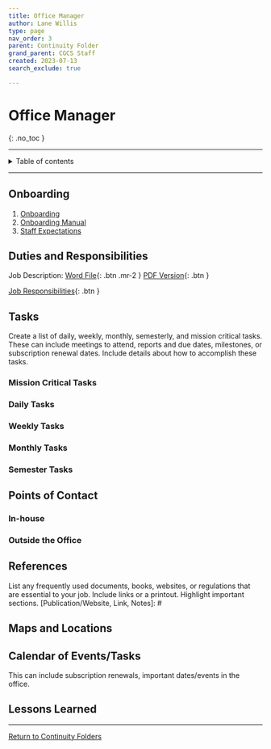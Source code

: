 ```yaml
---
title: Office Manager
author: Lane Willis
type: page
nav_order: 3
parent: Continuity Folder
grand_parent: CGCS Staff
created: 2023-07-13
search_exclude: true

---
```


# Office Manager
{: .no_toc }

---

<details closed markdown="block">
  <summary>
    Table of contents
  </summary>
  {: .text-delta }
1. TOC
{:toc}
</details>

---

## Onboarding
1. [Onboarding](/cgcs-staff-information/continuity/onboarding/onboarding.html)
2. [Onboarding Manual](/cgcs-staff-information/continuity//onboarding/onboarding-manual.html)
3. [Staff Expectations](/cgcs-staff-information/continuity/onboarding/staff-expectations.html)

## Duties and Responsibilities
Job Description:
[Word File](/files/job-descriptions/office-manager/Assistant%20to%20the%20Director%20Office%20Manager.docx){: .btn .mr-2 }
[PDF Version](/files/job-descriptions/office-manager/Assistant%20to%20the%20Director%20Office%20Manager.pdf){: .btn }

[Job Responsibilities](https://missions.center/cgcs-staff-information/continuity/cgcs-job-responsibilities.html#office-manager-and-assistant-to-the-cgcs-director---kelly-garner){: .btn }


## Tasks
Create a list of daily, weekly, monthly, semesterly, and mission critical tasks. These can include meetings to attend, reports and due dates, milestones, or subscription renewal dates. Include details about how to accomplish these tasks.

### Mission Critical Tasks

### Daily Tasks

### Weekly Tasks

### Monthly Tasks

### Semester Tasks

## Points of Contact
[Name, Position, Phone #, Email, Notes]: #

### In-house

### Outside the Office

## References
List any frequently used documents, books, websites, or regulations that are essential to your job. Include links or a printout. Highlight important sections.
[Publication/Website, Link, Notes]: #

## Maps and Locations

## Calendar of Events/Tasks
This can include subscription renewals, important dates/events in the office.

## Lessons Learned

---

[Return to Continuity Folders](/cgcs-staff-information/continuity/continuity.html)